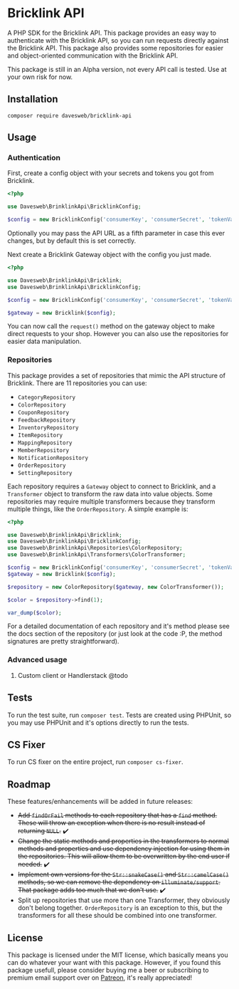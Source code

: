 # Bricklink API

A PHP SDK for the Bricklink API. This package provides an easy way to authenticate with the Bricklink API, so you can run 
requests directly against the Bricklink API. This package also provides some repositories for easier and object-oriented 
communication with the Bricklink API.

This package is still in an Alpha version, not every API call is tested. Use at your own risk for now.

## Installation

`composer require davesweb/bricklink-api`

## Usage

### Authentication

First, create a config object with your secrets and tokens you got from Bricklink.

```php
<?php

use Davesweb\BrinklinkApi\BricklinkConfig;

$config = new BricklinkConfig('consumerKey', 'consumerSecret', 'tokenValue', 'tokenSecret');
```

Optionally you may pass the API URL as a fifth parameter in case this ever changes, but by default this is set 
correctly.

Next create a Bricklink Gateway object with the config you just made.

```php
<?php

use Davesweb\BrinklinkApi\Bricklink;
use Davesweb\BrinklinkApi\BricklinkConfig;

$config = new BricklinkConfig('consumerKey', 'consumerSecret', 'tokenValue', 'tokenSecret');

$gateway = new Bricklink($config);
```

You can now call the `request()` method on the gateway object to make direct requests to your shop. However you can also
use the repositories for easier data manipulation.

### Repositories

This package provides a set of repositories that mimic the API structure of Bricklink. There are 11 repositories you can use:

- `CategoryRepository`
- `ColorRepository`
- `CouponRepository`
- `FeedbackRepository`
- `InventoryRepository`
- `ItemRepository`
- `MappingRepository`
- `MemberRepository`
- `NotificationRepository`
- `OrderRepository`
- `SettingRepository`

Each repository requires a `Gateway` object to connect to Bricklink, and a `Transformer` object to transform the raw 
data into value objects. Some repositories may require multiple transformers because they transform multiple things, 
like the `OrderRepository`. A simple example is:

```php
<?php

use Davesweb\BrinklinkApi\Bricklink;
use Davesweb\BrinklinkApi\BricklinkConfig;
use Davesweb\BrinklinkApi\Repositories\ColorRepository;
use Davesweb\BrinklinkApi\Transformers\ColorTransformer;

$config = new BricklinkConfig('consumerKey', 'consumerSecret', 'tokenValue', 'tokenSecret');
$gateway = new Bricklink($config);

$repository = new ColorRepository($gateway, new ColorTransformer());

$color = $repository->find(1);

var_dump($color);
```

For a detailed documentation of each repository and it's method please see the docs section of the repository (or just look at the code :P, the method signatures are pretty straightforward).

### Advanced usage
1. Custom client or Handlerstack @todo

## Tests

To run the test suite, run `composer test`. Tests are created using PHPUnit, so you may use PHPUnit and it's options
directly to run the tests.

## CS Fixer

To run CS fixer on the entire project, run `composer cs-fixer`.

## Roadmap

These features/enhancements will be added in future releases:

- ~~Add `findOrFail` methods to each repository that has a `find` method. These will throw an exception when there is no result instead of returning `NULL`.~~ ✔️
- ~~Change the static methods and properties in the transformers to normal methods and properties and use dependency injection for using them in the repositories. This will allow them to be overwritten by the end user if needed.~~ ✔️
- ~~Implement own versions for the `Str::snakeCase()` and `Str::camelCase()` methods, so we can remove the dependency on `illuminate/support`. That package adds too much that we don't use.~~ ✔️
- Split up repositories that use more than one Transformer, they obviously don't belong together. `OrderRepository` is an exception to this, but the transformers for all these should be combined into one transformer.

## License

This package is licensed under the MIT license, which basically means you can do whatever your want with this package. However, if you found this package usefull, please consider buying me a beer or subscribing to premium email support over on [Patreon](https://www.patreon.com/davesweb), it's really appreciated!
